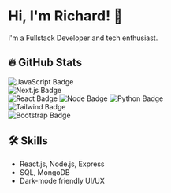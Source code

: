 # Hi, I'm Richard! 👋

I'm a Fullstack Developer and tech enthusiast.  

## 🔥 GitHub Stats

![JavaScript Badge](https://img.shields.io/badge/JavaScript-F7DF1E?style=for-the-badge&logo=javascript&logoColor=black)  
![Next.js Badge](https://img.shields.io/badge/Next.js-000000?style=for-the-badge&logo=next.js&logoColor=white)  
![React Badge](https://img.shields.io/badge/React-20232A?style=for-the-badge&logo=react&logoColor=61DAFB)
![Node Badge](https://img.shields.io/badge/Node.js-339933?style=for-the-badge&logo=node.js&logoColor=white)
![Python Badge](https://img.shields.io/badge/Python-3776AB?style=for-the-badge&logo=python&logoColor=white)  
![Tailwind Badge](https://img.shields.io/badge/TailwindCSS-06B6D4?style=for-the-badge&logo=tailwind-css&logoColor=white)  
![Bootstrap Badge](https://img.shields.io/badge/Bootstrap-7952B3?style=for-the-badge&logo=bootstrap&logoColor=white)  



## 🛠 Skills
- React.js, Node.js, Express
- SQL, MongoDB
- Dark-mode friendly UI/UX
